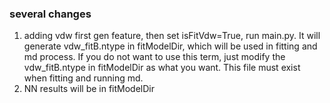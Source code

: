 ### several changes

1. adding vdw
    first gen feature, then set isFitVdw=True, run main.py. It will generate vdw_fitB.ntype in fitModelDir, which will be used in fitting and md process. If you do not want to use this term, just modify the vdw_fitB.ntype in fitModelDir as what you want. This file must exist when fitting and running md.
2. NN results will be in fitModelDir
